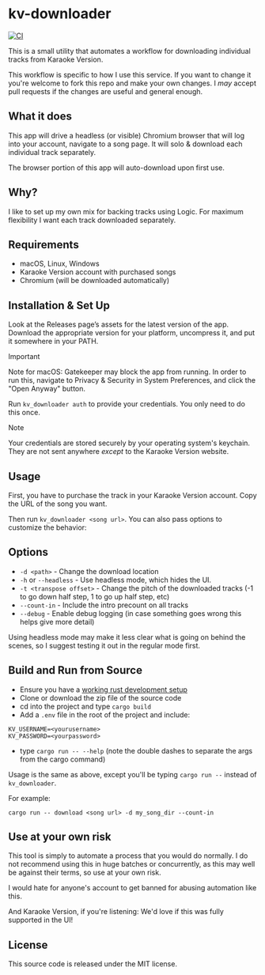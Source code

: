 # kv-downloader

[![CI](https://github.com/subdigital/kv-downloader/actions/workflows/ci.yml/badge.svg)](https://github.com/subdigital/kv-downloader/actions/workflows/ci.yml)

This is a small utility that automates a workflow for downloading individual tracks from Karaoke Version.

This workflow is specific to how I use this service. If you want to change it you're welcome to fork this
repo and make your own changes. I _may_ accept pull requests if the changes are useful and general enough.

## What it does

This app will drive a headless (or visible) Chromium browser that will log into your account, navigate to
a song page. It will solo & download each individual track separately.

The browser portion of this app will auto-download upon first use.

## Why?

I like to set up my own mix for backing tracks using Logic. For maximum flexibility I want each track downloaded separately.

## Requirements

- macOS, Linux, Windows
- Karaoke Version account with purchased songs
- Chromium (will be downloaded automatically)

## Installation & Set Up

Look at the Releases page’s assets for the latest version of the app. Download the appropriate version for your platform,
uncompress it, and put it somewhere in your PATH.

> [!IMPORTANT]
> Note for macOS: Gatekeeper may block the app from running. In order to run this, navigate to Privacy & Security in System Preferences, and click the "Open Anyway" button.

Run `kv_downloader auth` to provide your credentials. You only need to do this once.

> [!NOTE]
> Your credentials are stored securely by your operating system's keychain. They are not sent anywhere _except_ to the Karaoke Version website.

## Usage

First, you have to purchase the track in your Karaoke Version account. Copy the URL of the song you want.

Then run `kv_downloader <song url>`. You can also pass options to customize the behavior:

## Options

- `-d <path>` - Change the download location
-  `-h` or `--headless` - Use headless mode, which hides the UI.
-  `-t <transpose offset>` - Change the pitch of the downloaded tracks (-1 to go down half step, 1 to go up half step, etc)
- `--count-in` - Include the intro precount on all tracks
- `--debug` - Enable debug logging (in case something goes wrong this helps give more detail)

Using headless mode may make it less clear what is going on behind the scenes, so I suggest testing it out
in the regular mode first.


## Build and Run from Source

- Ensure you have a [working rust development setup](https://www.rust-lang.org/learn/get-started)
- Clone or download the zip file of the source code
- cd into the project and type `cargo build`
- Add a `.env` file in the root of the project and include:

```
KV_USERNAME=<yourusername>
KV_PASSWORD=<yourpassword>
```

- type `cargo run -- --help` (note the double dashes to separate the args from the cargo command)

Usage is the same as above, except you'll be typing `cargo run --` instead of `kv_downloader`.

For example:

```
cargo run -- download <song url> -d my_song_dir --count-in
```

## Use at your own risk

This tool is simply to automate a process that you would do normally. I do not recommend using this
in huge batches or concurrently, as this may well be against their terms, so use at your own risk.

I would hate for anyone's account to get banned for abusing automation like this.

And Karaoke Version, if you're listening: We'd love if this was fully supported in the UI!

## License

This source code is released under the MIT license.
